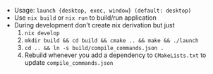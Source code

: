 * Usage: `launch {desktop, exec, window} (default: desktop)`
* Use `nix build` or `nix run` to build/run application
* During development don't create nix derivation but just
    1. `nix develop`
    2. `mkdir build && cd build && cmake .. && make && ./launch`
    3. `cd .. && ln -s build/compile_commands.json .`
    4. Rebuild whenever you add a dependency to `CMakeLists.txt` to update `compile_commands.json`
